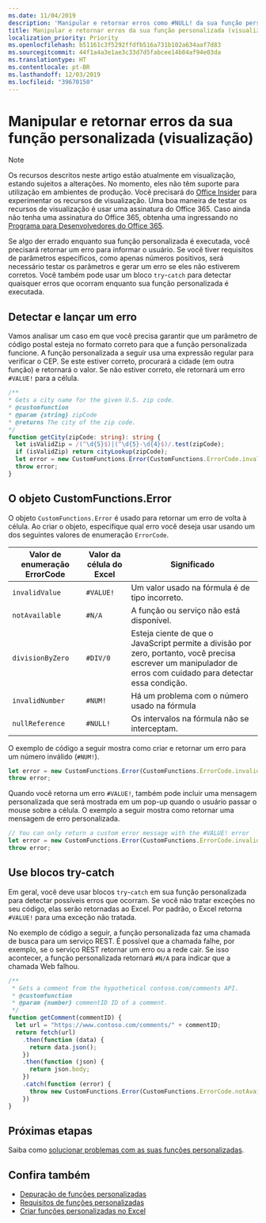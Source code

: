```yaml
---
ms.date: 11/04/2019
description: 'Manipular e retornar erros como #NULL! da sua função personalizada'
title: Manipular e retornar erros da sua função personalizada (visualização)
localization_priority: Priority
ms.openlocfilehash: b51161c3f5292ffdfb516a731b102a634aaf7d83
ms.sourcegitcommit: 44f1a4a3e1ae3c33d7d5fabcee14b84af94e03da
ms.translationtype: HT
ms.contentlocale: pt-BR
ms.lasthandoff: 12/03/2019
ms.locfileid: "39670150"
---
```

# <a name="handle-and-return-errors-from-your-custom-function-preview"></a>Manipular e retornar erros da sua função personalizada (visualização)

> [!NOTE]
> Os recursos descritos neste artigo estão atualmente em visualização, estando sujeitos a alterações. No momento, eles não têm suporte para utilização em ambientes de produção. Você precisará do [Office Insider](https://insider.office.com/join) para experimentar os recursos de visualização.  Uma boa maneira de testar os recursos de visualização é usar uma assinatura do Office 365. Caso ainda não tenha uma assinatura do Office 365, obtenha uma ingressando no [Programa para Desenvolvedores do Office 365](https://developer.microsoft.com/office/dev-program).

Se algo der errado enquanto sua função personalizada é executada, você precisará retornar um erro para informar o usuário. Se você tiver requisitos de parâmetros específicos, como apenas números positivos, será necessário testar os parâmetros e gerar um erro se eles não estiverem corretos. Você também pode usar um bloco `try`-`catch` para detectar quaisquer erros que ocorram enquanto sua função personalizada é executada.

## <a name="detect-and-throw-an-error"></a>Detectar e lançar um erro

Vamos analisar um caso em que você precisa garantir que um parâmetro de código postal esteja no formato correto para que a função personalizada funcione. A função personalizada a seguir usa uma expressão regular para verificar o CEP. Se este estiver correto, procurará a cidade (em outra função) e retornará o valor. Se não estiver correto, ele retornará um erro `#VALUE!` para a célula.

```typescript
/**
* Gets a city name for the given U.S. zip code.
* @customfunction
* @param {string} zipCode
* @returns The city of the zip code.
*/
function getCity(zipCode: string): string {
  let isValidZip = /(^\d{5}$)|(^\d{5}-\d{4}$)/.test(zipCode);
  if (isValidZip) return cityLookup(zipCode);
  let error = new CustomFunctions.Error(CustomFunctions.ErrorCode.invalidValue, "Please provide a valid U.S. zip code.");
  throw error;
}
```

## <a name="the-customfunctionserror-object"></a>O objeto CustomFunctions.Error

O objeto `CustomFunctions.Error` é usado para retornar um erro de volta à célula. Ao criar o objeto, especifique qual erro você deseja usar usando um dos seguintes valores de enumeração `ErrorCode`.


|Valor de enumeração ErrorCode  |Valor da célula do Excel  |Significado  |
|---------------|---------|---------|
|`invalidValue`   | `#VALUE!` | Um valor usado na fórmula é de tipo incorreto. |
|`notAvailable`   | `#N/A`    | A função ou serviço não está disponível. |
|`divisionByZero` | `#DIV/0`  | Esteja ciente de que o JavaScript permite a divisão por zero, portanto, você precisa escrever um manipulador de erros com cuidado para detectar essa condição. |
|`invalidNumber`  | `#NUM!`   | Há um problema com o número usado na fórmula |
|`nullReference`  | `#NULL!`  | Os intervalos na fórmula não se interceptam. |

O exemplo de código a seguir mostra como criar e retornar um erro para um número inválido (`#NUM!`).

```typescript
let error = new CustomFunctions.Error(CustomFunctions.ErrorCode.invalidNumber);
throw error;
```

Quando você retorna um erro `#VALUE!`, também pode incluir uma mensagem personalizada que será mostrada em um pop-up quando o usuário passar o mouse sobre a célula. O exemplo a seguir mostra como retornar uma mensagem de erro personalizada.

```typescript
// You can only return a custom error message with the #VALUE! error
let error = new CustomFunctions.Error(CustomFunctions.ErrorCode.invalidValue, “The parameter can only contain lowercase characters.”);
throw error;
```

## <a name="use-try-catch-blocks"></a>Use blocos try-catch

Em geral, você deve usar blocos `try`-`catch` em sua função personalizada para detectar possíveis erros que ocorram. Se você não tratar exceções no seu código, elas serão retornadas ao Excel. Por padrão, o Excel retorna `#VALUE!` para uma exceção não tratada.

No exemplo de código a seguir, a função personalizada faz uma chamada de busca para um serviço REST. É possível que a chamada falhe, por exemplo, se o serviço REST retornar um erro ou a rede cair. Se isso acontecer, a função personalizada retornará `#N/A` para indicar que a chamada Web falhou.


```typescript
/**
 * Gets a comment from the hypothetical contoso.com/comments API.
 * @customfunction
 * @param {number} commentID ID of a comment.
 */
function getComment(commentID) {
  let url = "https://www.contoso.com/comments/" + commentID;
  return fetch(url)
    .then(function (data) {
      return data.json();
    })
    .then(function (json) {
      return json.body;
    })
    .catch(function (error) {
      throw new CustomFunctions.Error(CustomFunctions.ErrorCode.notAvailable);
    })
}
```

## <a name="next-steps"></a>Próximas etapas

Saiba como [solucionar problemas com as suas funções personalizadas](custom-functions-troubleshooting.md).

## <a name="see-also"></a>Confira também

* [Depuração de funções personalizadas](custom-functions-debugging.md)
* [Requisitos de funções personalizadas](custom-functions-requirement-sets.md)
* [Criar funções personalizadas no Excel](custom-functions-overview.md)
